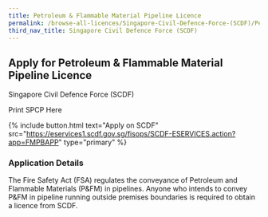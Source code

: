 ```yaml
---
title: Petroleum & Flammable Material Pipeline Licence
permalink: /browse-all-licences/Singapore-Civil-Defence-Force-(SCDF)/Petroleum-&-Flammable-Material-Pipeline-Licence
third_nav_title: Singapore Civil Defence Force (SCDF)
---
```


## Apply for Petroleum & Flammable Material Pipeline Licence

Singapore Civil Defence Force (SCDF)

Print SPCP Here


{% include button.html text="Apply on SCDF" src="https://eservices1.scdf.gov.sg/fisops/SCDF-ESERVICES.action?app=FMPBAPP" type="primary" %}

### Application Details

<p>The Fire Safety Act (FSA) regulates the conveyance of Petroleum and Flammable Materials (P&amp;FM) in pipelines. Anyone who intends to convey P&amp;FM in pipeline running outside premises boundaries is required to obtain a licence from SCDF.</p>

